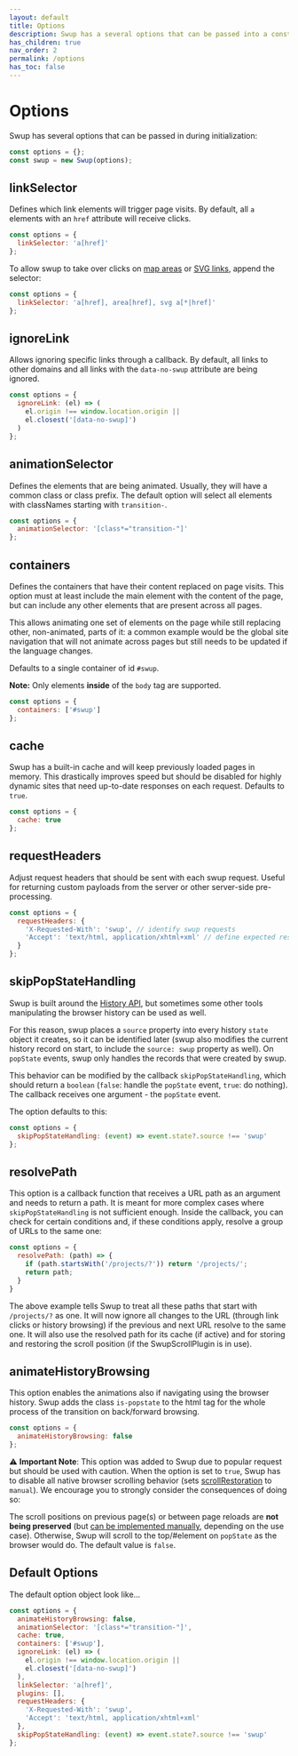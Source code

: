 ```yaml
---
layout: default
title: Options
description: Swup has a several options that can be passed into a constructor as an object
has_children: true
nav_order: 2
permalink: /options
has_toc: false
---
```


# Options

Swup has several options that can be passed in during initialization:

```javascript
const options = {};
const swup = new Swup(options);
```

## linkSelector

Defines which link elements will trigger page visits. By
default, all `a` elements with an `href` attribute will receive clicks.

```javascript
const options = {
  linkSelector: 'a[href]'
};
```

To allow swup to take over clicks on
[map areas](https://www.w3schools.com/tags/tag_area.asp) or
[SVG links](https://developer.mozilla.org/en-US/docs/Web/SVG/Element/a),
append the selector:

```javascript
const options = {
  linkSelector: 'a[href], area[href], svg a[*|href]'
};
```

## ignoreLink

Allows ignoring specific links through a callback. By default, all
links to other domains and all links with the `data-no-swup` attribute are being ignored.

```javascript
const options = {
  ignoreLink: (el) => (
    el.origin !== window.location.origin ||
    el.closest('[data-no-swup]')
  )
};
```

## animationSelector

Defines the elements that are being animated. Usually, they will have a common
class or class prefix. The default option will select all elements with
classNames starting with `transition-`.

```javascript
const options = {
  animationSelector: '[class*="transition-"]'
};
```

## containers

Defines the containers that have their content replaced on page visits. This option must at least include the main element with the content of the page, but can
include any other elements that are present across all pages.

This allows animating one set of elements on the page while still replacing
other, non-animated, parts of it: a common example would be the global site
navigation that will not animate across pages but still needs to be updated if
the language changes.

Defaults to a single container of id `#swup`.

**Note:** Only elements **inside** of the `body` tag are supported.

```javascript
const options = {
  containers: ['#swup']
};
```

## cache

Swup has a built-in cache and will keep previously loaded pages in memory.
This drastically improves speed but should be disabled for highly dynamic sites
that need up-to-date responses on each request. Defaults to `true`.

```javascript
const options = {
  cache: true
};
```

## requestHeaders

Adjust request headers that should be sent with each swup request. Useful for returning custom
payloads from the server or other server-side pre-processing.

```javascript
const options = {
  requestHeaders: {
    'X-Requested-With': 'swup', // identify swup requests
    'Accept': 'text/html, application/xhtml+xml' // define expected response
  }
};
```

## skipPopStateHandling

Swup is built around the [History API](https://developer.mozilla.org/en-US/docs/Web/API/History), but sometimes some other tools manipulating the browser history can be used as well.

For this reason, swup places a `source` property into every history `state` object it creates, so it can be identified later (swup also modifies the current history record on start, to include the `source: swup` property as well).
On `popState` events, swup only handles the records that were created by swup.

This behavior can be modified by the callback `skipPopStateHandling`, which should return a `boolean` (`false`: handle the `popState` event, `true`: do nothing).
The callback receives one argument - the `popState` event.

The option defaults to this:

```javascript
const options = {
  skipPopStateHandling: (event) => event.state?.source !== 'swup'
};
```

## resolvePath

This option is a callback function that receives a URL path as an argument and needs to return a path. It is meant for more complex cases where `skipPopStateHandling` is not sufficient enough. Inside the callback, you can check for certain conditions and, if these conditions apply, resolve a group of URLs to the same one:

```javascript
const options = {
  resolvePath: (path) => {
    if (path.startsWith('/projects/?')) return '/projects/';
    return path;
  }
}
```

The above example tells Swup to treat all these paths that start with `/projects/?` as one. It will now ignore all changes to the URL (through link clicks or history browsing) if the previous and next URL resolve to the same one. It will also use the resolved path for its cache (if active) and for storing and restoring the scroll position (if the SwupScrollPlugin is in use).

## animateHistoryBrowsing

This option enables the animations also if navigating using the browser history. Swup adds the class `is-popstate` to the html tag for the whole process of the transition on back/forward browsing.

```javascript
const options = {
  animateHistoryBrowsing: false
};
```

⚠️ **Important Note**: This option was added to Swup due to popular request but should be used with caution. When the option is set to `true`, Swup has to disable all native browser scrolling behavior (sets [scrollRestoration](https://developers.google.com/web/updates/2015/09/history-api-scroll-restoration) to `manual`). We encourage you to strongly consider the consequences of doing so:

The scroll positions on previous page(s) or between page reloads are **not being preserved** (but [can be implemented manually](https://github.com/swup/swup/issues/48#issuecomment-423854819), depending on the use case). Otherwise, Swup will scroll to the top/#element on `popState` as the browser would do. The default value is `false`.

## Default Options

The default option object look like...

```javascript
const options = {
  animateHistoryBrowsing: false,
  animationSelector: '[class*="transition-"]',
  cache: true,
  containers: ['#swup'],
  ignoreLink: (el) => (
    el.origin !== window.location.origin ||
    el.closest('[data-no-swup]')
  ),
  linkSelector: 'a[href]',
  plugins: [],
  requestHeaders: {
    'X-Requested-With': 'swup',
    'Accept': 'text/html, application/xhtml+xml'
  },
  skipPopStateHandling: (event) => event.state?.source !== 'swup'
};
```
